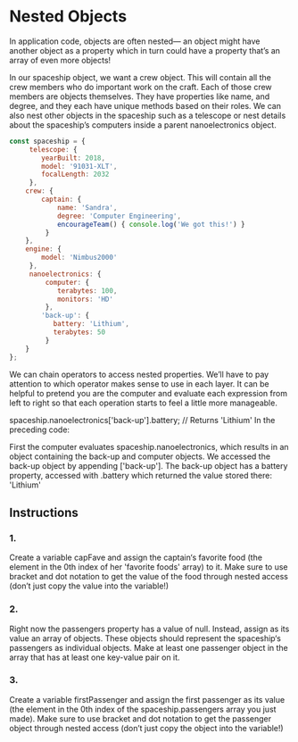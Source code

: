 # Nested Objects
In application code, objects are often nested— an object might have another object as a property which in turn could have a property that’s an array of even more objects!

In our spaceship object, we want a crew object. This will contain all the crew members who do important work on the craft. Each of those crew members are objects themselves. They have properties like name, and degree, and they each have unique methods based on their roles. We can also nest other objects in the spaceship such as a telescope or nest details about the spaceship’s computers inside a parent nanoelectronics object.

```javascript
const spaceship = {
     telescope: {
        yearBuilt: 2018,
        model: '91031-XLT',
        focalLength: 2032 
     },
    crew: {
        captain: { 
            name: 'Sandra', 
            degree: 'Computer Engineering', 
            encourageTeam() { console.log('We got this!') } 
         }
    },
    engine: {
        model: 'Nimbus2000'
     },
     nanoelectronics: {
         computer: {
            terabytes: 100,
            monitors: 'HD'
         },
        'back-up': {
           battery: 'Lithium',
           terabytes: 50
         }
    }
};
```

We can chain operators to access nested properties. We’ll have to pay attention to which operator makes sense to use in each layer. It can be helpful to pretend you are the computer and evaluate each expression from left to right so that each operation starts to feel a little more manageable.

spaceship.nanoelectronics['back-up'].battery; // Returns 'Lithium'
In the preceding code:

First the computer evaluates spaceship.nanoelectronics, which results in an object containing the back-up and computer objects.
We accessed the back-up object by appending ['back-up'].
The back-up object has a battery property, accessed with .battery which returned the value stored there: 'Lithium'

## Instructions

### 1.
Create a variable capFave and assign the captain‘s favorite food (the element in the 0th index of her 'favorite foods' array) to it. Make sure to use bracket and dot notation to get the value of the food through nested access (don’t just copy the value into the variable!)

### 2.
Right now the passengers property has a value of null. Instead, assign as its value an array of objects. These objects should represent the spaceship‘s passengers as individual objects. Make at least one passenger object in the array that has at least one key-value pair on it.

### 3.
Create a variable firstPassenger and assign the first passenger as its value (the element in the 0th index of the spaceship.passengers array you just made). Make sure to use bracket and dot notation to get the passenger object through nested access (don’t just copy the object into the variable!)